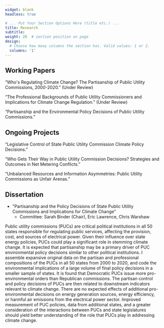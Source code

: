 ```yaml
---
widget: blank
headless: true

# ... Put Your Section Options Here (title etc.) ...
title: Research
subtitle:
weight: 20  # section position on page
design:
  # Choose how many columns the section has. Valid values: 1 or 2.
  columns: '1'
---
```


## Working Papers

“Who's Regulating Climate Change? The Partisanship of Public Utility Commissions, 2000-2020.” (Under Review)

“The Professional Backgrounds of Public Utility Commissioners and Implications for Climate Change Regulation.”  (Under Review)

“Partisanship and the Environmental Policy Decisions of Public Utility Commissions.”


## Ongoing Projects

“Legislative Control of State Public Utility Commission Climate Policy Decisions.”

“Who Gets Their Way in Public Utility Commission Decisions? Strategies and Outcomes in Net Metering Conflicts.”

“Unbalanced Resources and Information Asymmetries: Public Utility Commissions as Unfair Arenas.”


## Dissertation
 
*  "Partisanship and the Policy Decisions of State Public Utility Commissions and Implications for Climate Change"    
    *  Committee: Sarah Binder (Chair), Eric Lawrence, Chris Warshaw

Public utility commissions (PUCs) are critical political institutions in all 50 states responsible for regulating public services, affecting the provision, cost, and sources of electrical power. Given their influence over state energy policies, PUCs could play a significant role in stemming climate change. It is expected that partisanship may be a primary driver of PUC environmental policy decisions similar to other political institutions. I assemble expansive original data on the partisan and professional compositions of the PUCs in all 50 states from 2000 to 2020, and code the environmental implications of a large volume of final policy decisions in a smaller sample of states. It is found that Democratic PUCs issue more pro-environmental orders than Republican commissions. The partisan control and policy decisions of PUCs are then related to downstream indicators relevant to climate change. There are no expected effects of additional pro-environmental decisions on energy generation sources, energy efficiency, or harmful air emissions from the electrical power sector. Improved measurement of PUC policies, data from additional states, and a greater consideration of the interactions between PUCs and state legislatures should yield better understanding of the role that PUCs play in addressing climate change.



